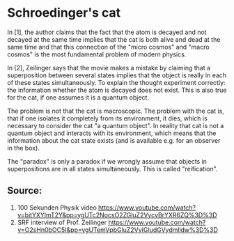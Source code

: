# Schroedinger's cat

In [1], the author claims that the fact that the atom is decayed and not decayed at the same time implies that the cat is both alive and dead at the same time and that this connection of the "micro cosmos" and "macro cosmos" is the most fundamental problem of modern physics.

In [2], Zeilinger says that the movie makes a mistake by claiming that a superposition between several states implies that the object is really in each of these states simultaneously. To explain the thought experiment correctly: the information whether the atom is decayed does not exist. This is also true for the cat, if one assumes it is a quantum object. 

The problem is not that the cat is macroscopic. The problem with the cat is, that if one isolates it completely from its environment, it dies, which is necessary to consider the cat "a quantum object". In reality that cat is not a quantum object and interacts with its environment, which means that the information about the cat state exists (and is available e.g. for an observer in the box).

The "paradox" is only a paradox if we wrongly assume that objects in superpositions are in all states simultaneously. This is called "reification".

## Source:
1. 100 Sekunden Physik video https://www.youtube.com/watch?v=bitYXYlmT2Y&pp=ygUTc2NocsO2ZGluZ2VycyBrYXR6ZQ%3D%3D
2. SRF interview of Prof. Zeilinger https://www.youtube.com/watch?v=O2sHn0bOC5I&pp=ygUTemVpbGluZ2VyIGludGVydmlldw%3D%3D